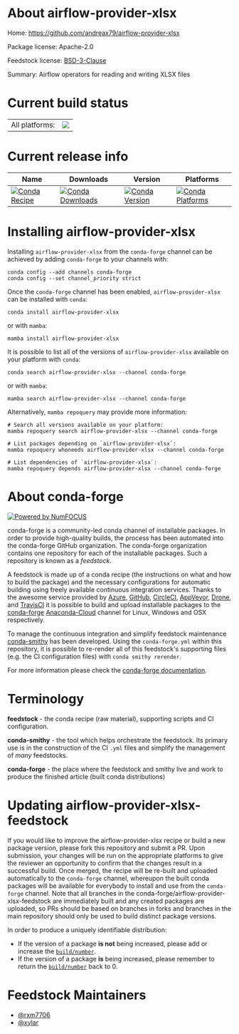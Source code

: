 About airflow-provider-xlsx
===========================

Home: https://github.com/andreax79/airflow-provider-xlsx

Package license: Apache-2.0

Feedstock license: [BSD-3-Clause](https://github.com/conda-forge/airflow-provider-xlsx-feedstock/blob/main/LICENSE.txt)

Summary: Airflow operators for reading and writing XLSX files

Current build status
====================


<table><tr><td>All platforms:</td>
    <td>
      <a href="https://dev.azure.com/conda-forge/feedstock-builds/_build/latest?definitionId=18222&branchName=main">
        <img src="https://dev.azure.com/conda-forge/feedstock-builds/_apis/build/status/airflow-provider-xlsx-feedstock?branchName=main">
      </a>
    </td>
  </tr>
</table>

Current release info
====================

| Name | Downloads | Version | Platforms |
| --- | --- | --- | --- |
| [![Conda Recipe](https://img.shields.io/badge/recipe-airflow--provider--xlsx-green.svg)](https://anaconda.org/conda-forge/airflow-provider-xlsx) | [![Conda Downloads](https://img.shields.io/conda/dn/conda-forge/airflow-provider-xlsx.svg)](https://anaconda.org/conda-forge/airflow-provider-xlsx) | [![Conda Version](https://img.shields.io/conda/vn/conda-forge/airflow-provider-xlsx.svg)](https://anaconda.org/conda-forge/airflow-provider-xlsx) | [![Conda Platforms](https://img.shields.io/conda/pn/conda-forge/airflow-provider-xlsx.svg)](https://anaconda.org/conda-forge/airflow-provider-xlsx) |

Installing airflow-provider-xlsx
================================

Installing `airflow-provider-xlsx` from the `conda-forge` channel can be achieved by adding `conda-forge` to your channels with:

```
conda config --add channels conda-forge
conda config --set channel_priority strict
```

Once the `conda-forge` channel has been enabled, `airflow-provider-xlsx` can be installed with `conda`:

```
conda install airflow-provider-xlsx
```

or with `mamba`:

```
mamba install airflow-provider-xlsx
```

It is possible to list all of the versions of `airflow-provider-xlsx` available on your platform with `conda`:

```
conda search airflow-provider-xlsx --channel conda-forge
```

or with `mamba`:

```
mamba search airflow-provider-xlsx --channel conda-forge
```

Alternatively, `mamba repoquery` may provide more information:

```
# Search all versions available on your platform:
mamba repoquery search airflow-provider-xlsx --channel conda-forge

# List packages depending on `airflow-provider-xlsx`:
mamba repoquery whoneeds airflow-provider-xlsx --channel conda-forge

# List dependencies of `airflow-provider-xlsx`:
mamba repoquery depends airflow-provider-xlsx --channel conda-forge
```


About conda-forge
=================

[![Powered by
NumFOCUS](https://img.shields.io/badge/powered%20by-NumFOCUS-orange.svg?style=flat&colorA=E1523D&colorB=007D8A)](https://numfocus.org)

conda-forge is a community-led conda channel of installable packages.
In order to provide high-quality builds, the process has been automated into the
conda-forge GitHub organization. The conda-forge organization contains one repository
for each of the installable packages. Such a repository is known as a *feedstock*.

A feedstock is made up of a conda recipe (the instructions on what and how to build
the package) and the necessary configurations for automatic building using freely
available continuous integration services. Thanks to the awesome service provided by
[Azure](https://azure.microsoft.com/en-us/services/devops/), [GitHub](https://github.com/),
[CircleCI](https://circleci.com/), [AppVeyor](https://www.appveyor.com/),
[Drone](https://cloud.drone.io/welcome), and [TravisCI](https://travis-ci.com/)
it is possible to build and upload installable packages to the
[conda-forge](https://anaconda.org/conda-forge) [Anaconda-Cloud](https://anaconda.org/)
channel for Linux, Windows and OSX respectively.

To manage the continuous integration and simplify feedstock maintenance
[conda-smithy](https://github.com/conda-forge/conda-smithy) has been developed.
Using the ``conda-forge.yml`` within this repository, it is possible to re-render all of
this feedstock's supporting files (e.g. the CI configuration files) with ``conda smithy rerender``.

For more information please check the [conda-forge documentation](https://conda-forge.org/docs/).

Terminology
===========

**feedstock** - the conda recipe (raw material), supporting scripts and CI configuration.

**conda-smithy** - the tool which helps orchestrate the feedstock.
                   Its primary use is in the construction of the CI ``.yml`` files
                   and simplify the management of *many* feedstocks.

**conda-forge** - the place where the feedstock and smithy live and work to
                  produce the finished article (built conda distributions)


Updating airflow-provider-xlsx-feedstock
========================================

If you would like to improve the airflow-provider-xlsx recipe or build a new
package version, please fork this repository and submit a PR. Upon submission,
your changes will be run on the appropriate platforms to give the reviewer an
opportunity to confirm that the changes result in a successful build. Once
merged, the recipe will be re-built and uploaded automatically to the
`conda-forge` channel, whereupon the built conda packages will be available for
everybody to install and use from the `conda-forge` channel.
Note that all branches in the conda-forge/airflow-provider-xlsx-feedstock are
immediately built and any created packages are uploaded, so PRs should be based
on branches in forks and branches in the main repository should only be used to
build distinct package versions.

In order to produce a uniquely identifiable distribution:
 * If the version of a package **is not** being increased, please add or increase
   the [``build/number``](https://docs.conda.io/projects/conda-build/en/latest/resources/define-metadata.html#build-number-and-string).
 * If the version of a package **is** being increased, please remember to return
   the [``build/number``](https://docs.conda.io/projects/conda-build/en/latest/resources/define-metadata.html#build-number-and-string)
   back to 0.

Feedstock Maintainers
=====================

* [@rxm7706](https://github.com/rxm7706/)
* [@xylar](https://github.com/xylar/)

